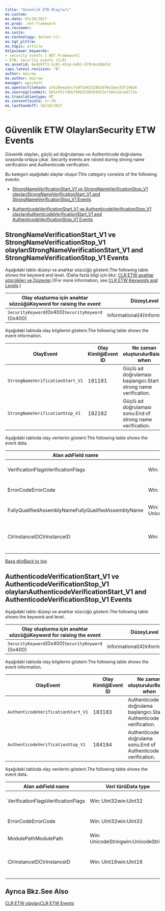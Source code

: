 ```yaml
---
title: "Güvenlik ETW Olayları"
ms.custom: 
ms.date: 03/30/2017
ms.prod: .net-framework
ms.reviewer: 
ms.suite: 
ms.technology: dotnet-clr
ms.tgt_pltfrm: 
ms.topic: article
helpviewer_keywords:
- security events [.NET Framework]
- ETW, security events (CLR)
ms.assetid: 0ed69f73-5c01-4514-bd63-979c6e38d41d
caps.latest.revision: "8"
author: mairaw
ms.author: mairaw
manager: wpickett
ms.openlocfilehash: a7e28eeabecfe0f1043328618f6e1be143f198a6
ms.sourcegitcommit: bd1ef61f4bb794b25383d3d72e71041a5ced172e
ms.translationtype: MT
ms.contentlocale: tr-TR
ms.lasthandoff: 10/18/2017
---
```

# <a name="security-etw-events"></a><span data-ttu-id="fab78-102">Güvenlik ETW Olayları</span><span class="sxs-lookup"><span data-stu-id="fab78-102">Security ETW Events</span></span>
<span data-ttu-id="fab78-103"><a name="top"></a>Güvenlik olayları, güçlü ad doğrulaması ve Authenticode doğrulama sırasında ortaya çıkar.</span><span class="sxs-lookup"><span data-stu-id="fab78-103"><a name="top"></a> Security events are raised during strong name verification and Authenticode verification.</span></span>  
  
 <span data-ttu-id="fab78-104">Bu kategori aşağıdaki olaylar oluşur:</span><span class="sxs-lookup"><span data-stu-id="fab78-104">This category consists of the following events:</span></span>  
  
-   [<span data-ttu-id="fab78-105">StrongNameVerificationStart_V1 ve StrongNameVerificationStop_V1 olayları</span><span class="sxs-lookup"><span data-stu-id="fab78-105">StrongNameVerificationStart_V1 and StrongNameVerificationStop_V1 Events</span></span>](#strongnameverificationstart_v1_and_strongnameverificationstop_v1_events)  
  
-   [<span data-ttu-id="fab78-106">AuthenticodeVerificationStart_V1 ve AuthenticodeVerificationStop_V1 olayları</span><span class="sxs-lookup"><span data-stu-id="fab78-106">AuthenticodeVerificationStart_V1 and AuthenticodeVerificationStop_V1 Events</span></span>](#authenticodeverificationstart_v1_and_authenticodeverificationstop_v1_events)  
  
<a name="strongnameverificationstart_v1_and_strongnameverificationstop_v1_events"></a>   
## <a name="strongnameverificationstartv1-and-strongnameverificationstopv1-events"></a><span data-ttu-id="fab78-107">StrongNameVerificationStart_V1 ve StrongNameVerificationStop_V1 olayları</span><span class="sxs-lookup"><span data-stu-id="fab78-107">StrongNameVerificationStart_V1 and StrongNameVerificationStop_V1 Events</span></span>  
 <span data-ttu-id="fab78-108">Aşağıdaki tablo düzeyi ve anahtar sözcüğü gösterir.</span><span class="sxs-lookup"><span data-stu-id="fab78-108">The following table shows the keyword and level.</span></span> <span data-ttu-id="fab78-109">(Daha fazla bilgi için bkz: [CLR ETW anahtar sözcükleri ve Düzeyler](../../../docs/framework/performance/clr-etw-keywords-and-levels.md).)</span><span class="sxs-lookup"><span data-stu-id="fab78-109">(For more information, see [CLR ETW Keywords and Levels](../../../docs/framework/performance/clr-etw-keywords-and-levels.md).)</span></span>  
  
|<span data-ttu-id="fab78-110">Olay oluşturma için anahtar sözcüğü</span><span class="sxs-lookup"><span data-stu-id="fab78-110">Keyword for raising the event</span></span>|<span data-ttu-id="fab78-111">Düzey</span><span class="sxs-lookup"><span data-stu-id="fab78-111">Level</span></span>|  
|-----------------------------------|-----------|  
|<span data-ttu-id="fab78-112">`SecurityKeyword`(0x400)</span><span class="sxs-lookup"><span data-stu-id="fab78-112">`SecurityKeyword` (0x400)</span></span>|<span data-ttu-id="fab78-113">Informational(4)</span><span class="sxs-lookup"><span data-stu-id="fab78-113">Informational(4)</span></span>|  
  
 <span data-ttu-id="fab78-114">Aşağıdaki tabloda olay bilgilerini gösterir.</span><span class="sxs-lookup"><span data-stu-id="fab78-114">The following table shows the event information.</span></span>  
  
|<span data-ttu-id="fab78-115">Olay</span><span class="sxs-lookup"><span data-stu-id="fab78-115">Event</span></span>|<span data-ttu-id="fab78-116">Olay Kimliği</span><span class="sxs-lookup"><span data-stu-id="fab78-116">Event ID</span></span>|<span data-ttu-id="fab78-117">Ne zaman oluşturulur</span><span class="sxs-lookup"><span data-stu-id="fab78-117">Raised when</span></span>|  
|-----------|--------------|-----------------|  
|`StrongNameVerificationStart_V1`|<span data-ttu-id="fab78-118">181</span><span class="sxs-lookup"><span data-stu-id="fab78-118">181</span></span>|<span data-ttu-id="fab78-119">Güçlü ad doğrulaması başlangıcı.</span><span class="sxs-lookup"><span data-stu-id="fab78-119">Start of strong name verification.</span></span>|  
|`StrongNameVerificationStop_V1`|<span data-ttu-id="fab78-120">182</span><span class="sxs-lookup"><span data-stu-id="fab78-120">182</span></span>|<span data-ttu-id="fab78-121">Güçlü ad doğrulaması sonu.</span><span class="sxs-lookup"><span data-stu-id="fab78-121">End of strong name verification.</span></span>|  
  
 <span data-ttu-id="fab78-122">Aşağıdaki tabloda olay verilerini gösterir.</span><span class="sxs-lookup"><span data-stu-id="fab78-122">The following table shows the event data.</span></span>  
  
|<span data-ttu-id="fab78-123">Alan adı</span><span class="sxs-lookup"><span data-stu-id="fab78-123">Field name</span></span>|<span data-ttu-id="fab78-124">Veri türü</span><span class="sxs-lookup"><span data-stu-id="fab78-124">Data type</span></span>|<span data-ttu-id="fab78-125">Açıklama</span><span class="sxs-lookup"><span data-stu-id="fab78-125">Description</span></span>|  
|----------------|---------------|-----------------|  
|<span data-ttu-id="fab78-126">VerificationFlags</span><span class="sxs-lookup"><span data-stu-id="fab78-126">VerificationFlags</span></span>|<span data-ttu-id="fab78-127">Win: UInt32</span><span class="sxs-lookup"><span data-stu-id="fab78-127">win:UInt32</span></span>|<span data-ttu-id="fab78-128">Doğrulama bayraklar.</span><span class="sxs-lookup"><span data-stu-id="fab78-128">The verification flags.</span></span>|  
|<span data-ttu-id="fab78-129">ErrorCode</span><span class="sxs-lookup"><span data-stu-id="fab78-129">ErrorCode</span></span>|<span data-ttu-id="fab78-130">Win: UInt32</span><span class="sxs-lookup"><span data-stu-id="fab78-130">win:UInt32</span></span>|<span data-ttu-id="fab78-131">HResult hata kodu.</span><span class="sxs-lookup"><span data-stu-id="fab78-131">The HResult error code.</span></span>|  
|<span data-ttu-id="fab78-132">FullyQualifiedAssemblyName</span><span class="sxs-lookup"><span data-stu-id="fab78-132">FullyQualifiedAssemblyName</span></span>|<span data-ttu-id="fab78-133">Win: UnicodeString</span><span class="sxs-lookup"><span data-stu-id="fab78-133">win:UnicodeString</span></span>|<span data-ttu-id="fab78-134">Tam nitelikli derleme adı.</span><span class="sxs-lookup"><span data-stu-id="fab78-134">The fully qualified assembly name.</span></span>|  
|<span data-ttu-id="fab78-135">ClrInstanceID</span><span class="sxs-lookup"><span data-stu-id="fab78-135">ClrInstanceID</span></span>|<span data-ttu-id="fab78-136">Win: UInt16</span><span class="sxs-lookup"><span data-stu-id="fab78-136">win:UInt16</span></span>|<span data-ttu-id="fab78-137">CLR veya CoreCLR örneği için benzersiz kimlik.</span><span class="sxs-lookup"><span data-stu-id="fab78-137">Unique ID for the instance of CLR or CoreCLR.</span></span>|  
  
 [<span data-ttu-id="fab78-138">Başa dön</span><span class="sxs-lookup"><span data-stu-id="fab78-138">Back to top</span></span>](#top)  
  
<a name="authenticodeverificationstart_v1_and_authenticodeverificationstop_v1_events"></a>   
## <a name="authenticodeverificationstartv1-and-authenticodeverificationstopv1-events"></a><span data-ttu-id="fab78-139">AuthenticodeVerificationStart_V1 ve AuthenticodeVerificationStop_V1 olayları</span><span class="sxs-lookup"><span data-stu-id="fab78-139">AuthenticodeVerificationStart_V1 and AuthenticodeVerificationStop_V1 Events</span></span>  
 <span data-ttu-id="fab78-140">Aşağıdaki tablo düzeyi ve anahtar sözcüğü gösterir.</span><span class="sxs-lookup"><span data-stu-id="fab78-140">The following table shows the keyword and level.</span></span>  
  
|<span data-ttu-id="fab78-141">Olay oluşturma için anahtar sözcüğü</span><span class="sxs-lookup"><span data-stu-id="fab78-141">Keyword for raising the event</span></span>|<span data-ttu-id="fab78-142">Düzey</span><span class="sxs-lookup"><span data-stu-id="fab78-142">Level</span></span>|  
|-----------------------------------|-----------|  
|<span data-ttu-id="fab78-143">`SecurityKeyword`(0x400)</span><span class="sxs-lookup"><span data-stu-id="fab78-143">`SecurityKeyword` (0x400)</span></span>|<span data-ttu-id="fab78-144">Informational(4)</span><span class="sxs-lookup"><span data-stu-id="fab78-144">Informational(4)</span></span>|  
  
 <span data-ttu-id="fab78-145">Aşağıdaki tabloda olay bilgilerini gösterir.</span><span class="sxs-lookup"><span data-stu-id="fab78-145">The following table shows the event information.</span></span>  
  
|<span data-ttu-id="fab78-146">Olay</span><span class="sxs-lookup"><span data-stu-id="fab78-146">Event</span></span>|<span data-ttu-id="fab78-147">Olay Kimliği</span><span class="sxs-lookup"><span data-stu-id="fab78-147">Event ID</span></span>|<span data-ttu-id="fab78-148">Ne zaman oluşturulur</span><span class="sxs-lookup"><span data-stu-id="fab78-148">Raised when</span></span>|  
|-----------|--------------|-----------------|  
|`AuthenticodeVerificationStart_V1`|<span data-ttu-id="fab78-149">183</span><span class="sxs-lookup"><span data-stu-id="fab78-149">183</span></span>|<span data-ttu-id="fab78-150">Authenticode doğrulama başlangıcı.</span><span class="sxs-lookup"><span data-stu-id="fab78-150">Start of Authenticode verification.</span></span>|  
|`AuthenticodeVerificationStop_V1`|<span data-ttu-id="fab78-151">184</span><span class="sxs-lookup"><span data-stu-id="fab78-151">184</span></span>|<span data-ttu-id="fab78-152">Authenticode doğrulama sonu.</span><span class="sxs-lookup"><span data-stu-id="fab78-152">End of Authenticode verification.</span></span>|  
  
 <span data-ttu-id="fab78-153">Aşağıdaki tabloda olay verilerini gösterir.</span><span class="sxs-lookup"><span data-stu-id="fab78-153">The following table shows the event data.</span></span>  
  
|<span data-ttu-id="fab78-154">Alan adı</span><span class="sxs-lookup"><span data-stu-id="fab78-154">Field name</span></span>|<span data-ttu-id="fab78-155">Veri türü</span><span class="sxs-lookup"><span data-stu-id="fab78-155">Data type</span></span>|<span data-ttu-id="fab78-156">Açıklama</span><span class="sxs-lookup"><span data-stu-id="fab78-156">Description</span></span>|  
|----------------|---------------|-----------------|  
|<span data-ttu-id="fab78-157">VerificationFlags</span><span class="sxs-lookup"><span data-stu-id="fab78-157">VerificationFlags</span></span>|<span data-ttu-id="fab78-158">Win: UInt32</span><span class="sxs-lookup"><span data-stu-id="fab78-158">win:UInt32</span></span>|<span data-ttu-id="fab78-159">Doğrulama bayraklar.</span><span class="sxs-lookup"><span data-stu-id="fab78-159">The verification flags.</span></span>|  
|<span data-ttu-id="fab78-160">ErrorCode</span><span class="sxs-lookup"><span data-stu-id="fab78-160">ErrorCode</span></span>|<span data-ttu-id="fab78-161">Win: UInt32</span><span class="sxs-lookup"><span data-stu-id="fab78-161">win:UInt32</span></span>|<span data-ttu-id="fab78-162">HResult hata kodu.</span><span class="sxs-lookup"><span data-stu-id="fab78-162">The HResult error code.</span></span>|  
|<span data-ttu-id="fab78-163">ModulePath</span><span class="sxs-lookup"><span data-stu-id="fab78-163">ModulePath</span></span>|<span data-ttu-id="fab78-164">Win: UnicodeString</span><span class="sxs-lookup"><span data-stu-id="fab78-164">win:UnicodeString</span></span>|<span data-ttu-id="fab78-165">Modül yolu.</span><span class="sxs-lookup"><span data-stu-id="fab78-165">The module path.</span></span>|  
|<span data-ttu-id="fab78-166">ClrInstanceID</span><span class="sxs-lookup"><span data-stu-id="fab78-166">ClrInstanceID</span></span>|<span data-ttu-id="fab78-167">Win: UInt16</span><span class="sxs-lookup"><span data-stu-id="fab78-167">win:UInt16</span></span>|<span data-ttu-id="fab78-168">CLR veya CoreCLR örneği için benzersiz kimlik.</span><span class="sxs-lookup"><span data-stu-id="fab78-168">Unique ID for the instance of CLR or CoreCLR.</span></span>|  
  
## <a name="see-also"></a><span data-ttu-id="fab78-169">Ayrıca Bkz.</span><span class="sxs-lookup"><span data-stu-id="fab78-169">See Also</span></span>  
 [<span data-ttu-id="fab78-170">CLR ETW olayları</span><span class="sxs-lookup"><span data-stu-id="fab78-170">CLR ETW Events</span></span>](../../../docs/framework/performance/clr-etw-events.md)
